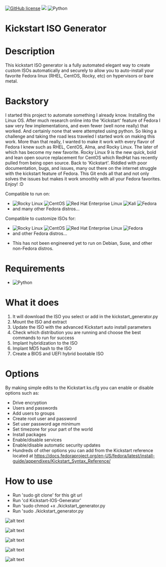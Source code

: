 [![GitHub license](https://img.shields.io/github/license/brianlturney/Rocky-Linux-Kickstart-Image-Generator)](https://github.com/brianlturney/Kickstart-ISO-Generator/blob/main/LICENSE)   ![](https://komarev.com/ghpvc/?username=brianlturney)  ![Python](https://img.shields.io/badge/python-3670A0?style=for-the-badge&logo=python&logoColor=ffdd54&style=flat)

# Kickstart ISO Generator

# Description

This kickstart ISO generator is a fully automated elegant way to create custom ISOs automatically and securely to allow you to auto-install your favorite Fedora linux (RHEL, CentOS, Rocky, etc) on hypervisors or bare metal.

# Backstory

I started this project to automate something I already know. Installing the Linux OS. After much research online into the 'Kickstart' feature of Fedora I saw very few implementations, and even fewer (well none really) that worked. And certainly none that were attempted using python. So liking a challenge and taking the road less traveled I started work on making this work. More than that really, I wanted to make it work with every flavor of Fedora I knew such as RHEL, CentOS, Alma, and Rocky Linux. The later of which has become my new favorite. Rocky Linux 9 is the new quick, bold and lean open source replacement for CentOS which RedHat has recently pulled from being open source. Back to 'Kickstart'. Riddled with poor documentation, bugs, and issues, many out there on the internet struggle with the kickstart feature of Fedora. This Git ends all that and not only solves the issues but makes it work smoothly with all your Fedora favorites. Enjoy! :D

Compatible to run on:
- ![Rocky Linux](https://img.shields.io/badge/-Rocky%20Linux-%2310B981?style=for-the-badge&logo=rockylinux&logoColor=white&style=flat) ![CentOS](https://img.shields.io/badge/cent%20os-002260?style=for-the-badge&logo=centos&logoColor=F0F0F0&style=flat) ![Red Hat Enterprise Linux](https://img.shields.io/badge/Red%20Hat-EE0000?style=for-the-badge&logo=redhat&logoColor=white&style=flat) ![Kali](https://img.shields.io/badge/Kali-268BEE?style=for-the-badge&logo=kalilinux&logoColor=white&style=flat) ![Fedora](https://img.shields.io/badge/Fedora-294172?style=for-the-badge&logo=fedora&logoColor=white&style=flat) 
- and many other Fedora distros...

Compatible to customize ISOs for:
- ![Rocky Linux](https://img.shields.io/badge/-Rocky%20Linux-%2310B981?style=for-the-badge&logo=rockylinux&logoColor=white&style=flat) ![CentOS](https://img.shields.io/badge/cent%20os-002260?style=for-the-badge&logo=centos&logoColor=F0F0F0&style=flat) ![Red Hat Enterprise Linux](https://img.shields.io/badge/Red%20Hat-EE0000?style=for-the-badge&logo=redhat&logoColor=white&style=flat) ![Fedora](https://img.shields.io/badge/Fedora-294172?style=for-the-badge&logo=fedora&logoColor=white&style=flat) 
- and other Fedora distros...

* This has not been engineered yet to run on Debian, Suse, and other non-Fedora distros.

# Requirements

- ![Python](https://img.shields.io/badge/python-3670A0?style=for-the-badge&logo=python&logoColor=ffdd54&style=flat)

# What it does

1) It will download the ISO you select or add in the kickstart_generator.py
2) Mount the ISO and extract
3) Update the ISO with the advanced Kickstart auto install parameters
4) Check which distribution you are running and choose the best commands to run for success
5) Implant hybridization to the ISO
6) Implant MD5 hash to the ISO
7) Create a BIOS and UEFI hybrid bootable ISO

# Options

By making simple edits to the Kickstart ks.cfg you can enable or disable options such as:
- Drive encryption
- Users and passwords
- Add users to groups
- Create root user and password
- Set user password age minimum
- Set timezone for your part of the world
- Install packages
- Enable/disable services
- Enable/disable automatic security updates
- Hundreds of other options you can add from the Kickstart reference located at
  https://docs.fedoraproject.org/en-US/fedora/latest/install-guide/appendixes/Kickstart_Syntax_Reference/
  
# How to use

- Run 'sudo git clone' for this git url
- Run 'cd Kickstart-IOS-Generator'
- Run 'sudo chmod +x ./kickstart_generator.py
- Run 'sudo ./kickstart_generator.py

![alt text](https://github.com/brianlturney/brianlturney/blob/main/kickstart_generator.png?raw=true)

![alt text](https://github.com/brianlturney/brianlturney/blob/main/kickstart_install_start.png?raw=true)

![alt text](https://github.com/brianlturney/brianlturney/blob/main/kickstart_install_start.png?raw=true)

![alt text](https://github.com/brianlturney/brianlturney/blob/main/kickstart_install_finish.png?raw=true)

![alt text](https://github.com/brianlturney/brianlturney/blob/main/Rocky%20Linux%209.png?raw=true)
